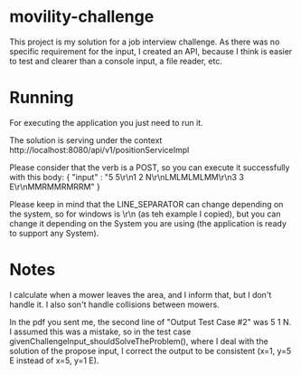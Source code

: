 # movility-challenge
This project is my solution for a job interview challenge. As there was no specific requirement for the input, I created an API, because I think is easier to test and clearer than a console input, a file reader, etc.

# Running
For executing the application you just need to run it.

The solution is serving under the context http://localhost:8080/api/v1/positionServiceImpl

Please consider that the verb is a POST, so you can execute it successfully with this body: 
{
"input" : "5 5\r\n1 2 N\r\nLMLMLMLMM\r\n3 3 E\r\nMMRMMRMRRM"
} 

Please keep in mind that the LINE_SEPARATOR can change depending on the system, so for windows is \r\n (as teh example I copied), but you can change it depending on the System you are using (the application is ready to support any System).

# Notes
I calculate when a mower leaves the area, and I inform that, but I don't handle it. I also son't handle collisions between mowers.

In the pdf you sent me, the second line of "Output Test Case #2" was 5 1 N. I assumed this was a mistake, so in the test case givenChallengeInput_shouldSolveTheProblem(), where I deal with the solution of the propose input, I correct the output to be consistent (x=1, y=5 E instead of x=5, y=1 E).